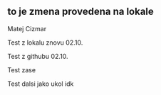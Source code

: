 ## to je zmena provedena na lokale

Matej Cizmar

Test z lokalu znovu 02.10.

Test z githubu 02.10.

Test zase

Test dalsi jako ukol idk
